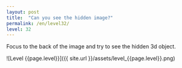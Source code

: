 ```yaml
---
layout: post
title:  "Can you see the hidden image?"
permalink: /en/level32/
level: 32
---
```

Focus to the back of the image and try to see the hidden 3d object.

![Level {{page.level}}]({{ site.url }}/assets/level_{{page.level}}.png)